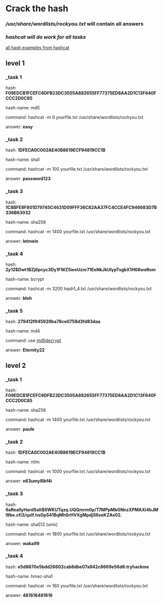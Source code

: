 # __Crack the hash__

### _/usr/share/wordlists/rockyou.txt_ will contain all answers

### _hashcat will do work for all tasks_

[all hash examples from hashcat](https://hashcat.net/wiki/doku.php?id=example_hashes)


## level 1

### _task 1

hash: __F09EDCB1FCEFC6DFB23DC3505A882655FF77375ED8AA2D1C13F640FCCC2D0C85__ 

hash-name: md5

command: hashcat -m 0 yourfile.txt /usr/share/wordlists/rockyou.txt

answer: __easy__ 

### _task 2

hash: __1DFECA0C002AE40B8619ECF94819CC1B__

hash-name: sha1

command: hashcat -m 100 yourfile.txt /usr/share/wordlists/rockyou.txt

answer: __password123__

### _task 3

hash: __1C8BFE8F801D79745C4631D09FFF36C82AA37FC4CCE4FC946683D7B336B63032__

hash-name: sha256

command: hashcat -m 1400 yourfile.txt /usr/share/wordlists/rockyou.txt 

answer: __letmein__

### _task 4

hash: __$2y$12$Dwt1BZj6pcyc3Dy1FWZ5ieeUznr71EeNkJkUlypTsgbX1H68wsRom__

hash-name: bcrypt

command: hashcat -m 3200 hash1_4.txt /usr/share/wordlists/rockyou.txt

answer: __bleh__

### _task 5

hash: __279412f945939ba78ce0758d3fd83daa__

hash-name: md4

command: use [md5decrypt](https://md5decrypt.net/en/Md4)

answer: __Eternity22__


## level 2

### _task 1

hash: __F09EDCB1FCEFC6DFB23DC3505A882655FF77375ED8AA2D1C13F640FCCC2D0C85__

hash-name: sha256

command: hashcat -m 1400 yourfile.txt /usr/share/wordlists/rockyou.txt

answer: __paule__

### _task 2

hash: __1DFECA0C002AE40B8619ECF94819CC1B__

hash-name: ntlm

command: hashcat -m 1000 yourfile.txt /usr/share/wordlists/rockyou.txt

answer: __n63umy8lkf4i__

### _task 3

hash: __$6$aReallyHardSalt$6WKUTqzq.UQQmrm0p/T7MPpMbGNnzXPMAXi4bJMl9be.cfi3/qxIf.hsGpS41BqMhSrHVXgMpdjS6xeKZAs02.__

hash-name: sha512 (unix)

command: hashcat -m 1800 yourfile.txt /usr/share/wordlists/rockyou.txt

answer: __waka99__

### _task 4

hash: __e5d8870e5bdd26602cab8dbe07a942c8669e56d6:tryhackme__

hash-name: hmac-sha1

command: hashcat -m 160 yourfile.txt /usr/share/wordlists/rockyou.txt

answer: __481616481616__


